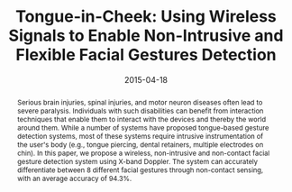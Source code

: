 ---
abstract: |-
  Serious brain injuries, spinal injuries, and motor neuron diseases often lead to severe paralysis. Individuals with such disabilities can benefit from interaction techniques that enable them to interact with the devices and thereby the world around them. While a number of systems have proposed tongue-based gesture detection systems, most of these systems require intrusive instrumentation of the user's body (e.g., tongue piercing, dental retainers, multiple electrodes on chin). In this paper, we propose a wireless, non-intrusive and non-contact facial gesture detection system using X-band Doppler. The system can accurately differentiate between 8 different facial gestures through non-contact sensing, with an average accuracy of 94.3%.
authors:
- goel
- Chen Zhao
- Ruth Vinisha
- patel
award: 'Honorable Mention Award'
bibtex: |-
  @inproceedings{Goel:2015:TUW:2702123.2702591,
   author = {Goel, Mayank and Zhao, Chen and Vinisha, Ruth and Patel, Shwetak N.},
   title = {Tongue-in-Cheek: Using Wireless Signals to Enable Non-Intrusive and Flexible Facial Gestures Detection},
   booktitle = {Proceedings of the 33rd Annual ACM Conference on Human Factors in Computing Systems},
   series = {CHI '15},
   year = {2015},
   isbn = {978-1-4503-3145-6},
   location = {Seoul, Republic of Korea},
   pages = {255--258},
   numpages = {4},
   url = {http://doi.acm.org/10.1145/2702123.2702591},
   doi = {10.1145/2702123.2702591},
   acmid = {2702591},
   publisher = {ACM},
   address = {New York, NY, USA},
   keywords = {accessibility, tongue gestures, tongue-computer interface, wireless signals},
  }
caption: 'Tongue-in-Cheek is a non-contact facial gesture detection system. It is integrated into a pair of off-the-shelf headphones.'
citation: |-
  Mayank Goel, Chen Zhao, Ruth Vinisha, and Shwetak N. Patel. 2015. Tongue-in-Cheek: Using Wireless Signals to Enable Non-Intrusive and Flexible Facial Gestures Detection.  In Proceedings of the 33rd Annual ACM Conference on Human Factors in Computing Systems (CHI '15). ACM, New York, NY, USA,  255-258. DOI: http://dx.doi.org/10.1145/2702123.2702591
conference: Conference on Human Factors in Computing Systems (CHI), 2015
date: '2015-04-18'
image: '/images/pubs/tongueincheek.jpg'
pdf: /pdfs/tongue-in-cheek.pdf
thumbnail: '/images/pubs/tongueincheek.jpg'
title: 'Tongue-in-Cheek: Using Wireless Signals to Enable Non-Intrusive and Flexible
  Facial Gestures Detection'
video: 'https://www.youtube.com/watch?v=CAehjSYkEt8'
video_embed: '<iframe width="560" height="315" src="https://www.youtube.com/embed/CAehjSYkEt8" frameborder="0" allowfullscreen></iframe>'
---